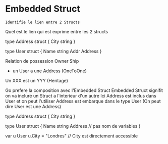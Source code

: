 # Embedded Struct

``Identifie le lien entre 2 Structs``


Quel est le lien qui est exprime entre les 2 structs

type Address struct {
     City string
}


type User struct {
    Name string
    Addr Address
}


Relation de possession Owner Ship
- un User a une Address (OneToOne)

Un XXX est un YYY (Heritage)


Go prefere la composition avec l'Embedded Struct
Embedded Struct signifit on va inclure un Struct a l'interieur d'un autre
Ici Address est inclus dans User et on peut l'utiliser
Address est embarque dans le type User (On peut dire User est une Address)

type Address struct {
     City string
}


type User struct {
    Name string
    Address // pas nom de variables
}

var u User
u.City = "Londres" // City est directement accessible